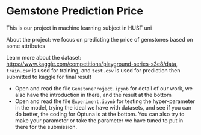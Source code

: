 # Gemstone Prediction Price

This is our project in machine learning subject in HUST uni

About the project: we focus on predicting the price of gemstones based on some attributes 

Learn more about the dataset: https://www.kaggle.com/competitions/playground-series-s3e8/data, `train.csv` is used for training, and `test.csv` is used for prediction then submitted to kaggle for final result

- Open and read the file `GemstoneProject.ipynb` for detail of our work, we also have the introduction in there, and the result at the bottom
- Open and read the file `Experiment.ipynb` for testing the hyper-parameter in the model, trying the ideal we have with datasets, and see if you can do better, the coding for Optuna is at the bottom. You can also try to make your parameter or take the parameter we have tuned to put in there for the submission.
